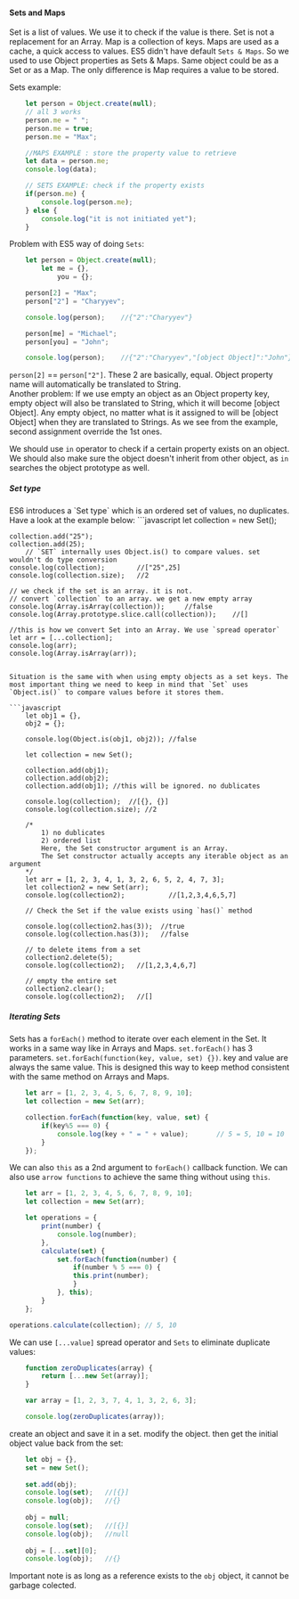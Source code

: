 <h4>Sets and Maps</h4>

Set is a list of values. We use it to check if the value is there. Set is not a replacement for an Array.
Map is a collection of keys. Maps are used as a cache, a quick access to values. ES5 didn't have default `Sets & Maps`. So we used to use Object properties as Sets & Maps. Same object could be as a Set or as a Map. The only difference is Map requires a value to be stored.

Sets example:
```javascript
	let person = Object.create(null);
	// all 3 works
	person.me = " ";
	person.me = true;
	person.me = "Max";

	//MAPS EXAMPLE : store the property value to retrieve
	let data = person.me;
	console.log(data);

	// SETS EXAMPLE: check if the property exists
	if(person.me) {
  		console.log(person.me);
	} else {
  		console.log("it is not initiated yet");
	}
```
Problem with ES5 way of doing `Sets`:
```javascript
	let person = Object.create(null);
		let me = {},
    		you = {};

	person[2] = "Max";
	person["2"] = "Charyyev";

	console.log(person);	//{"2":"Charyyev"}

	person[me] = "Michael";
	person[you] = "John";

	console.log(person);	//{"2":"Charyyev","[object Object]":"John"}
```
`person[2]` == `person["2"]`. These 2 are basically, equal. Object property name will automatically be translated to String. <br>
Another problem: If we use empty an object as an Object property key, empty object will also be translated to String, which it will become [object Object]. Any empty object, no matter what is it assigned to will be [object Object] when they are translated to Strings. As we see from the example, second assignment override the 1st ones.

We should use `in` operator to check if a certain property exists on an object. We should also make sure the object doesn't inherit from other object, as `in` searches the object prototype as well.

<h5>Set type</h5>
ES6 introduces a `Set type` which is an ordered set of values, no duplicates. 
Have a look at the example below:
```javascript
	let collection = new Set();

	collection.add("25");
	collection.add(25);
		// `SET` internally uses Object.is() to compare values. set wouldn't do type conversion
	console.log(collection);		//["25",25]
	console.log(collection.size);	//2

	// we check if the set is an array. it is not.
	// convert `collection` to an array. we get a new empty array
	console.log(Array.isArray(collection));		//false
	console.log(Array.prototype.slice.call(collection));	//[]

	//this is how we convert Set into an Array. We use `spread operator`
	let arr = [...collection];
	console.log(arr);
	console.log(Array.isArray(arr));
```

Situation is the same with when using empty objects as a set keys. The most important thing we need to keep in mind that `Set` uses `Object.is()` to compare values before it stores them.

```javascript
	let obj1 = {},
    obj2 = {};
    
    console.log(Object.is(obj1, obj2)); //false
    
	let collection = new Set();

	collection.add(obj1);
	collection.add(obj2);
	collection.add(obj1); //this will be ignored. no dublicates

	console.log(collection);  //[{}, {}]
	console.log(collection.size); //2

	/*
  		1) no dublicates
  		2) ordered list
  		Here, the Set constructor argument is an Array.
  		The Set constructor actually accepts any iterable object as an argument
	*/
	let arr = [1, 2, 3, 4, 1, 3, 2, 6, 5, 2, 4, 7, 3];
	let collection2 = new Set(arr);
	console.log(collection2);			//[1,2,3,4,6,5,7]

	// Check the Set if the value exists using `has()` method

	console.log(collection2.has(3));  //true
	console.log(collection.has(3));   //false

	// to delete items from a set
	collection2.delete(5);
	console.log(collection2);   //[1,2,3,4,6,7]

	// empty the entire set
	collection2.clear();
	console.log(collection2);   //[]
```

<h5>Iterating Sets</h5>

Sets has a `forEach()` method to iterate over each element in the Set. It works in a same way like in Arrays and Maps. `set.forEach()` has 3 parameters. `set.forEach(function(key, value, set) {})`. key and value are always the same value. This is designed this way to keep method consistent with the same method on Arrays and Maps.

```javascript
	let arr = [1, 2, 3, 4, 5, 6, 7, 8, 9, 10];
	let collection = new Set(arr);

	collection.forEach(function(key, value, set) {
  		if(key%5 === 0) {
    		console.log(key + " = " + value);		// 5 = 5, 10 = 10
  		}
	});
```
We can also `this` as a 2nd argument to `forEach()` callback function. We can also use `arrow functions` to achieve the same thing without using `this`. 

```javascript
	let arr = [1, 2, 3, 4, 5, 6, 7, 8, 9, 10];
	let collection = new Set(arr);

	let operations = {
  		print(number) {
    		console.log(number);
  		},
  		calculate(set) {
    		set.forEach(function(number) {
      			if(number % 5 === 0) {
        		this.print(number);
      			}
    		}, this);
  		}
	};

operations.calculate(collection); // 5, 10
```

We can use `[...value]` spread operator and `Sets` to eliminate duplicate values:

```javascript
	function zeroDuplicates(array) {
  		return [...new Set(array)];
	}

	var array = [1, 2, 3, 7, 4, 1, 3, 2, 6, 3];

	console.log(zeroDuplicates(array));
```

create an object and save it in a set. modify the object. then get the initial object value back from the set:

```javascript
	let obj = {},
    set = new Set();
    
    set.add(obj);
    console.log(set);   //[{}]
    console.log(obj);   //{}
    
    obj = null;
    console.log(set);   //[{}]
    console.log(obj);   //null
    
    obj = [...set][0];
    console.log(obj);   //{}
```
Important note is as long as a reference exists to the `obj` object, it cannot be garbage colected.
